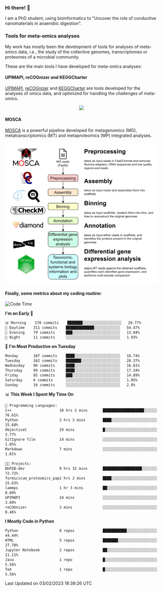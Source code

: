 ### Hi there! 👋

I am a PhD student, using bioinformatics to "Uncover the role of conductive nanomaterials in anaerobic digestion".

### Tools for meta-omics analyses

My work has mostly been the development of tools for analyses of meta-omics data, i.e., the study of the collective genomes, transcriptomes or proteomes of a microbial community.

These are the main tools I have developed for meta-omics analyses:

#### UPIMAPI, reCOGnizer and KEGGCharter

[UPIMAPI](https://github.com/iquasere/UPIMAPI), [reCOGnizer](https://github.com/iquasere/reCOGnizer) and [KEGGCharter](https://github.com/iquasere/KEGGCharter) are tools developed for the analyses of omics data, and optimized for handling the challenges of meta-omics.

<p align="center">
    <img src="assets/annotation_paper.png">
</p>

#### MOSCA

[MOSCA](https://github.com/iquasere/MOSCA) is a powerful pipeline developed for metagenomics (MG), metatranscriptomics (MT) and metaproteomics (MP) integrated analyses.

<p align="center">
    <img src="assets/mosca_workflow.png" align="center" width="700">
</p>


#### Finally, some metrics about my coding routine:

<!--START_SECTION:waka-->
![Code Time](http://img.shields.io/badge/Code%20Time-495%20hrs%2017%20mins-blue)

**I'm an Early 🐤** 

```text
🌞 Morning    170 commits    ███████░░░░░░░░░░░░░░░░░░   29.77% 
🌆 Daytime    311 commits    █████████████░░░░░░░░░░░░   54.47% 
🌃 Evening    79 commits     ███░░░░░░░░░░░░░░░░░░░░░░   13.84% 
🌙 Night      11 commits     ░░░░░░░░░░░░░░░░░░░░░░░░░   1.93%

```
📅 **I'm Most Productive on Tuesday** 

```text
Monday       107 commits    ████░░░░░░░░░░░░░░░░░░░░░   18.74% 
Tuesday      162 commits    ███████░░░░░░░░░░░░░░░░░░   28.37% 
Wednesday    96 commits     ████░░░░░░░░░░░░░░░░░░░░░   16.81% 
Thursday     99 commits     ████░░░░░░░░░░░░░░░░░░░░░   17.34% 
Friday       85 commits     ███░░░░░░░░░░░░░░░░░░░░░░   14.89% 
Saturday     6 commits      ░░░░░░░░░░░░░░░░░░░░░░░░░   1.05% 
Sunday       16 commits     ░░░░░░░░░░░░░░░░░░░░░░░░░   2.8%

```


📊 **This Week I Spent My Time On** 

```text
💬 Programming Languages: 
C++                      10 hrs 2 mins       ███████████████████░░░░░░   76.61% 
Python                   2 hrs 3 mins        ████░░░░░░░░░░░░░░░░░░░░░   15.68% 
ObjectiveC               29 mins             █░░░░░░░░░░░░░░░░░░░░░░░░   3.77% 
GitIgnore file           14 mins             ░░░░░░░░░░░░░░░░░░░░░░░░░   1.85% 
Markdown                 7 mins              ░░░░░░░░░░░░░░░░░░░░░░░░░   1.01%

🐱‍💻 Projects: 
NUFEB-dev                9 hrs 32 mins       ██████████████████░░░░░░░   72.72% 
formicicum_proteomics_pap2 hrs 2 mins        ████░░░░░░░░░░░░░░░░░░░░░   15.63% 
lammps                   1 hr 3 mins         ██░░░░░░░░░░░░░░░░░░░░░░░   8.09% 
UPIMAPI                  24 mins             ░░░░░░░░░░░░░░░░░░░░░░░░░   3.09% 
reCOGnizer               3 mins              ░░░░░░░░░░░░░░░░░░░░░░░░░   0.46%

```

**I Mostly Code in Python** 

```text
Python                   8 repos             ███████████░░░░░░░░░░░░░░   44.44% 
HTML                     5 repos             ███████░░░░░░░░░░░░░░░░░░   27.78% 
Jupyter Notebook         2 repos             ██░░░░░░░░░░░░░░░░░░░░░░░   11.11% 
Java                     1 repo              █░░░░░░░░░░░░░░░░░░░░░░░░   5.56% 
TeX                      1 repo              █░░░░░░░░░░░░░░░░░░░░░░░░   5.56%

```



 Last Updated on 03/02/2023 18:39:26 UTC
<!--END_SECTION:waka-->
